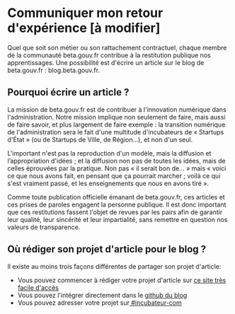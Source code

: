 # Communiquer mon retour d'expérience \[à modifier]

Quel que soit son métier ou son rattachement contractuel, chaque membre de la communauté beta.gouv.fr contribue à la restitution publique nos apprentissages. Une possibilité est d'écrire un article sur le blog de beta.gouv.fr : blog.beta.gouv.fr.

## Pourquoi écrire un article ?

La mission de beta.gouv.fr est de contribuer à l'innovation numérique dans l'administration. Notre mission implique non seulement de faire, mais aussi de faire savoir, et plus largement de faire exemple : la transition numérique de l'administration sera le fait d'une multitude d'incubateurs de « Startups d'État » (ou de Startups de Ville, de Région…), et non d'un seul.

L'important n'est pas la reproduction d'un modèle, mais la diffusion et l’appropriation d'idées ; et la diffusion non pas de toutes les idées, mais de celles éprouvées par la pratique. Non pas « il serait bon de… » mais « voici ce que nous avons fait, en pensant que ça pourrait marcher ; voilà ce qui s'est vraiment passé, et les enseignements que nous en avons tiré ».

Comme toute publication officielle émanant de beta.gouv.fr, ces articles et ces prises de paroles engagent la personne publique. Il est donc important que ces restitutions fassent l'objet de revues par les pairs afin de garantir leur qualité, leur sincérité et leur impartialité, sans remettre en question nos valeurs de transparence.

## Où rédiger son projet d'article pour le blog ?

Il existe au moins trois façons différentes de partager son projet d'article:

* Vous pouvez commencer à rédiger votre projet d'article sur [ce site très facile d'accès](https://blog.beta.gouv.fr/admin/#/collections/posts/new)
* Vous pouvez l'intégrer directement dans le [github du blog](https://github.com/betagouv/blog.beta.gouv.fr)
* Vous pouvez adresser votre projet sur[ #incubateur-com](https://mattermost.incubateur.net/betagouv/channels/incubateur-com)
